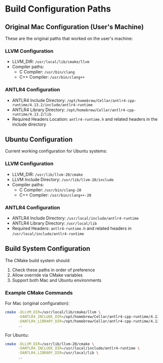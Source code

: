 # Build Configuration Paths

## Original Mac Configuration (User's Machine)
These are the original paths that worked on the user's machine:

### LLVM Configuration
- LLVM_DIR: `/usr/local/lib/cmake/llvm`
- Compiler paths:
  - C Compiler: `/usr/bin/clang`
  - C++ Compiler: `/usr/bin/clang++`

### ANTLR4 Configuration
- ANTLR4 Include Directory: `/opt/homebrew/Cellar/antlr4-cpp-runtime/4.13.2/include/antlr4-runtime`
- ANTLR4 Library Directory: `/opt/homebrew/Cellar/antlr4-cpp-runtime/4.13.2/lib`
- Required Headers Location: `antlr4-runtime.h` and related headers in the include directory

## Ubuntu Configuration
Current working configuration for Ubuntu systems:

### LLVM Configuration
- LLVM_DIR: `/usr/lib/llvm-20/cmake`
- LLVM Include Directory: `/usr/lib/llvm-20/include`
- Compiler paths:
  - C Compiler: `/usr/bin/clang-20`
  - C++ Compiler: `/usr/bin/clang++-20`

### ANTLR4 Configuration
- ANTLR4 Include Directory: `/usr/local/include/antlr4-runtime`
- ANTLR4 Library Directory: `/usr/local/lib`
- Required Headers: `antlr4-runtime.h` and related headers in `/usr/local/include/antlr4-runtime`

## Build System Configuration
The CMake build system should:
1. Check these paths in order of preference
2. Allow override via CMake variables
3. Support both Mac and Ubuntu environments

### Example CMake Commands

For Mac (original configuration):
```bash
cmake -DLLVM_DIR=/usr/local/lib/cmake/llvm \
      -DANTLR4_INCLUDE_DIR=/opt/homebrew/Cellar/antlr4-cpp-runtime/4.13.2/include/antlr4-runtime \
      -DANTLR4_LIBRARY_DIR=/opt/homebrew/Cellar/antlr4-cpp-runtime/4.13.2/lib \
      ..
```

For Ubuntu:
```bash
cmake -DLLVM_DIR=/usr/lib/llvm-20/cmake \
      -DANTLR4_INCLUDE_DIR=/usr/local/include/antlr4-runtime \
      -DANTLR4_LIBRARY_DIR=/usr/local/lib \
      ..
```
